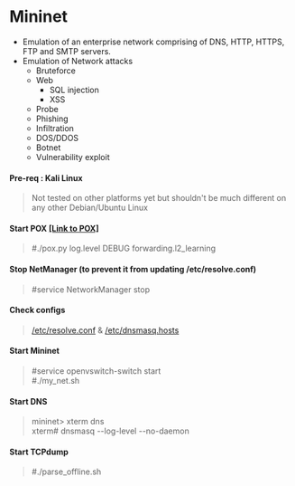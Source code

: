 # Mininet
* Emulation of an enterprise network comprising of DNS, HTTP, HTTPS, FTP and SMTP servers.
* Emulation of Network attacks
  * Bruteforce
  * Web
    * SQL injection
    * XSS
  * Probe
  * Phishing
  * Infiltration
  * DOS/DDOS
  * Botnet
  * Vulnerability exploit
  
#### Pre-req : Kali Linux
> Not tested on other platforms yet but shouldn't be much different on any other Debian/Ubuntu Linux

#### Start POX [[Link to POX]](https://github.com/noxrepo/pox "POX Repo")
> #./pox.py log.level DEBUG forwarding.l2_learning

#### Stop NetManager (to prevent it from updating /etc/resolve.conf)
> #service NetworkManager stop

#### Check configs
> [/etc/resolve.conf](/resolve.conf) & [/etc/dnsmasq.hosts](/dnsmasq.hosts)

#### Start Mininet
> #service openvswitch-switch start\
> #./my_net.sh

#### Start DNS
> mininet> xterm dns\
> xterm# dnsmasq --log-level --no-daemon

#### Start TCPdump
> #./parse_offline.sh
